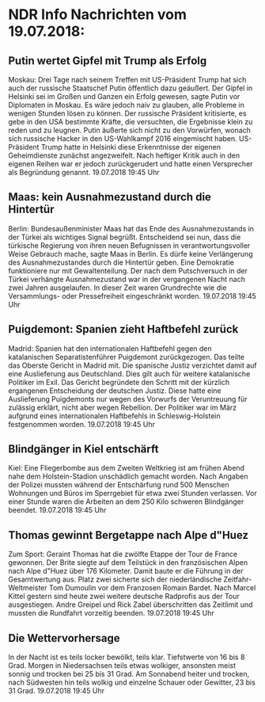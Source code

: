 # NDR Info Nachrichten vom 19.07.2018:


## Putin wertet Gipfel mit Trump als Erfolg
Moskau: Drei Tage nach seinem Treffen mit US-Präsident Trump hat sich auch der russische Staatschef Putin öffentlich dazu geäußert. Der Gipfel in Helsinki sei im Großen und Ganzen ein Erfolg gewesen, sagte Putin vor Diplomaten in Moskau. Es wäre jedoch naiv zu glauben, alle Probleme in wenigen Stunden lösen zu können. Der russische Präsident kritisierte, es gebe in den USA bestimmte Kräfte, die versuchten, die Ergebnisse klein zu reden und zu leugnen. Putin äußerte sich nicht zu den Vorwürfen, wonach sich russische Hacker in den US-Wahlkampf 2016 eingemischt haben. US-Präsident Trump hatte in Helsinki diese Erkenntnisse der eigenen Geheimdienste zunächst angezweifelt. Nach heftiger Kritik auch in den eigenen Reihen war er jedoch zurückgerudert und hatte einen Versprecher als Begründung genannt. 19.07.2018 19:45 Uhr 

## Maas: kein Ausnahmezustand durch die Hintertür
Berlin: Bundesaußenminister Maas hat das Ende des Ausnahmezustands in der Türkei als wichtiges Signal begrüßt. Entscheidend sei nun, dass die türkische Regierung von ihren neuen Befugnissen in verantwortungsvoller Weise Gebrauch mache, sagte Maas in Berlin. Es dürfe keine Verlängerung des Ausnahmezustandes durch die Hintertür geben. Eine Demokratie funktioniere nur mit Gewaltenteilung. Der nach dem Putschversuch in der Türkei verhängte Ausnahmezustand war in der vergangenen Nacht nach zwei Jahren ausgelaufen. In dieser Zeit waren Grundrechte wie die Versammlungs- oder Pressefreiheit eingeschränkt worden. 19.07.2018 19:45 Uhr 

## Puigdemont: Spanien zieht Haftbefehl zurück
Madrid: Spanien hat den internationalen Haftbefehl gegen den katalanischen Separatistenführer Puigdemont zurückgezogen. Das teilte das Oberste Gericht in Madrid mit. Die spanische Justiz verzichtet damit auf eine Auslieferung aus Deutschland. Dies gilt auch für weitere katalanische Politiker im Exil. Das Gericht begründete den Schritt mit der kürzlich ergangenen Entscheidung der deutschen Justiz. Diese hatte eine Auslieferung Puigdemonts nur wegen des Vorwurfs der Veruntreuung für zulässig erklärt, nicht aber wegen Rebellion. Der Politiker war im März aufgrund eines internationalen Haftbefehls in Schleswig-Holstein festgenommen worden. 19.07.2018 19:45 Uhr 

## Blindgänger in Kiel entschärft
Kiel: Eine Fliegerbombe aus dem Zweiten Weltkrieg ist am frühen Abend nahe dem Holstein-Stadion unschädlich gemacht worden. Nach Angaben der Polizei mussten während der Entschärfung rund 500 Menschen Wohnungen und Büros im Sperrgebiet für etwa zwei Stunden verlassen. Vor einer Stunde waren die Arbeiten an dem 250 Kilo schweren Blindgänger beendet. 19.07.2018 19:45 Uhr 

## Thomas gewinnt Bergetappe nach Alpe d"Huez
Zum Sport:   Geraint Thomas hat die zwölfte Etappe der Tour de France gewonnen. Der Brite siegte auf dem Teilstück in den französischen Alpen nach Alpe d"Huez über 176 Kilometer. Damit baute er die Führung in der Gesamtwertung aus. Platz zwei sicherte sich der niederländische Zeitfahr-Weltmeister Tom Dumoulin vor dem Franzosen Romain Bardet. Nach Marcel Kittel gestern sind heute zwei weitere deutsche Radprofis aus der Tour ausgestiegen. Andre Greipel und Rick Zabel überschritten das Zeitlimit und mussten die Rundfahrt vorzeitig beenden. 19.07.2018 19:45 Uhr 

## Die Wettervorhersage
In der Nacht ist es teils locker bewölkt, teils klar. Tiefstwerte von 16 bis 8 Grad. Morgen in Niedersachsen teils etwas wolkiger, ansonsten meist sonnig und trocken bei 25 bis 31 Grad. Am Sonnabend heiter und trocken, nach Südwesten hin teils wolkig und einzelne Schauer oder Gewitter, 23 bis 31 Grad. 19.07.2018 19:45 Uhr 

